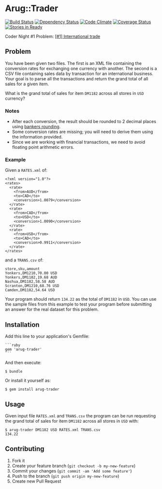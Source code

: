 # Arug::Trader

[![Build Status](https://secure.travis-ci.org/cupakromer/arug-trader.png?branch=master)](http://travis-ci.org/cupakromer/arug-trader)
[![Dependency Status](https://gemnasium.com/cupakromer/arug-trader.png?travis)](https://gemnasium.com/cupakromer/arug-trader)
[![Code Climate](https://codeclimate.com/github/cupakromer/arug-trader.png)](https://codeclimate.com/github/cupakromer/arug-trader)
[![Coverage Status](https://coveralls.io/repos/cupakromer/arug-trader/badge.png)](https://coveralls.io/r/cupakromer/arug-trader)
[![Stories in Ready](https://badge.waffle.io/scrappyacademy/arug-trader.png)](http://waffle.io/scrappyacademy/arug-trader)

Coder Night #1 Problem: [[#1] International trade](http://www.puzzlenode.com/puzzles/1-international-trade)

## Problem

You have been given two files. The first is an XML file containing the
conversion rates for exchanging one currency with another. The second is a CSV
file containing sales data by transaction for an international business. Your
goal is to parse all the transactions and return the grand total of all sales
for a given item.

What is the grand total of sales for item `DM1182` across all stores in `USD`
currency?

### Notes

 - After each conversion, the result should be rounded to 2 decimal places
   using <a href="http://en.wikipedia.org/wiki/Rounding#Round_half_to_even">bankers rounding</a>.
 - Some conversion rates are missing; you will need to derive them using the
   information provided.
 - Since we are working with financial transactions, we need to avoid floating
   point arithmetic errors.

### Example

Given a `RATES.xml` of:

    <?xml version="1.0"?>
    <rates>
      <rate>
        <from>AUD</from>
        <to>CAD</to>
        <conversion>1.0079</conversion>
      </rate>
      <rate>
        <from>CAD</from>
        <to>USD</to>
        <conversion>1.0090</conversion>
      </rate>
      <rate>
        <from>USD</from>
        <to>CAD</to>
        <conversion>0.9911</conversion>
      </rate>
    </rates>

and a `TRANS.csv` of:

    store,sku,amount
    Yonkers,DM1210,70.00 USD
    Yonkers,DM1182,19.68 AUD
    Nashua,DM1182,58.58 AUD
    Scranton,DM1210,68.76 USD
    Camden,DM1182,54.64 USD

Your program should return `134.22` as the total of `DM1182` in `USD`. You can
use the sample files from this example to test your program before submitting
an answer for the real dataset for this problem.

## Installation

Add this line to your application's Gemfile:

    ```ruby
    gem 'arug-trader'
    ```

And then execute:

    $ bundle

Or install it yourself as:

    $ gem install arug-trader

## Usage

Given input file `RATES.xml` and `TRANS.csv` the program can be run requesting
the grand total of sales for item `DM1182` across all stores in `USD` with:

```
$ arug-trader DM1182 USD RATES.xml TRANS.csv
134.22
```

## Contributing

1. Fork it
2. Create your feature branch (`git checkout -b my-new-feature`)
3. Commit your changes (`git commit -am 'Add some feature'`)
4. Push to the branch (`git push origin my-new-feature`)
5. Create new Pull Request

